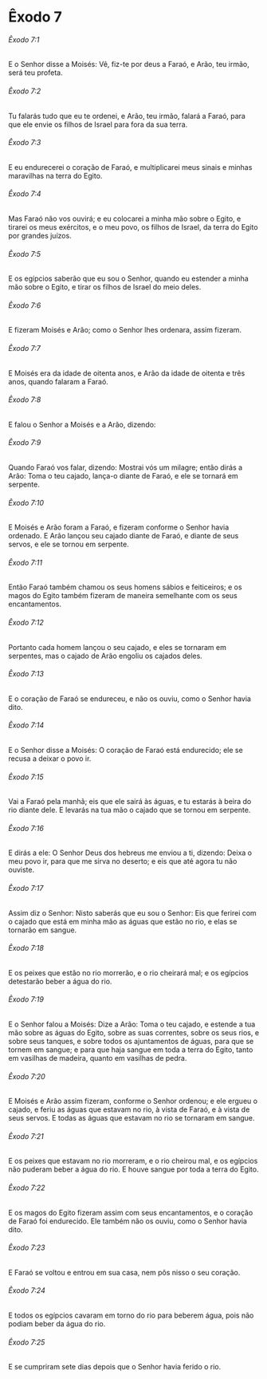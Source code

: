 # Êxodo 7

###### Êxodo 7:1

E o Senhor disse a Moisés: Vê, fiz-te por deus a Faraó, e Arão, teu irmão, será teu profeta.

###### Êxodo 7:2

Tu falarás tudo que eu te ordenei, e Arão, teu irmão, falará a Faraó, para que ele envie os filhos de Israel para fora da sua terra.

###### Êxodo 7:3

E eu endurecerei o coração de Faraó, e multiplicarei meus sinais e minhas maravilhas na terra do Egito.

###### Êxodo 7:4

Mas Faraó não vos ouvirá; e eu colocarei a minha mão sobre o Egito, e tirarei os meus exércitos, e o meu povo, os filhos de Israel, da terra do Egito por grandes juízos.

###### Êxodo 7:5

E os egípcios saberão que eu sou o Senhor, quando eu estender a minha mão sobre o Egito, e tirar os filhos de Israel do meio deles.

###### Êxodo 7:6

E fizeram Moisés e Arão; como o Senhor lhes ordenara, assim fizeram.

###### Êxodo 7:7

E Moisés era da idade de oitenta anos, e Arão da idade de oitenta e três anos, quando falaram a Faraó.

###### Êxodo 7:8

E falou o Senhor a Moisés e a Arão, dizendo:

###### Êxodo 7:9

Quando Faraó vos falar, dizendo: Mostrai vós um milagre; então dirás a Arão: Toma o teu cajado, lança-o diante de Faraó, e ele se tornará em serpente.

###### Êxodo 7:10

E Moisés e Arão foram a Faraó, e fizeram conforme o Senhor havia ordenado. E Arão lançou seu cajado diante de Faraó, e diante de seus servos, e ele se tornou em serpente.

###### Êxodo 7:11

Então Faraó também chamou os seus homens sábios e feiticeiros; e os magos do Egito também fizeram de maneira semelhante com os seus encantamentos.

###### Êxodo 7:12

Portanto cada homem lançou o seu cajado, e eles se tornaram em serpentes, mas o cajado de Arão engoliu os cajados deles.

###### Êxodo 7:13

E o coração de Faraó se endureceu, e não os ouviu, como o Senhor havia dito.

###### Êxodo 7:14

E o Senhor disse a Moisés: O coração de Faraó está endurecido; ele se recusa a deixar o povo ir.

###### Êxodo 7:15

Vai a Faraó pela manhã; eis que ele sairá às águas, e tu estarás à beira do rio diante dele. E levarás na tua mão o cajado que se tornou em serpente.

###### Êxodo 7:16

E dirás a ele: O Senhor Deus dos hebreus me enviou a ti, dizendo: Deixa o meu povo ir, para que me sirva no deserto; e eis que até agora tu não ouviste.

###### Êxodo 7:17

Assim diz o Senhor: Nisto saberás que eu sou o Senhor: Eis que ferirei com o cajado que está em minha mão as águas que estão no rio, e elas se tornarão em sangue.

###### Êxodo 7:18

E os peixes que estão no rio morrerão, e o rio cheirará mal; e os egípcios detestarão beber a água do rio.

###### Êxodo 7:19

E o Senhor falou a Moisés: Dize a Arão: Toma o teu cajado, e estende a tua mão sobre as águas do Egito, sobre as suas correntes, sobre os seus rios, e sobre seus tanques, e sobre todos os ajuntamentos de águas, para que se tornem em sangue; e para que haja sangue em toda a terra do Egito, tanto em vasilhas de madeira, quanto em vasilhas de pedra.

###### Êxodo 7:20

E Moisés e Arão assim fizeram, conforme o Senhor ordenou; e ele ergueu o cajado, e feriu as águas que estavam no rio, à vista de Faraó, e à vista de seus servos. E todas as águas que estavam no rio se tornaram em sangue.

###### Êxodo 7:21

E os peixes que estavam no rio morreram, e o rio cheirou mal, e os egípcios não puderam beber a água do rio. E houve sangue por toda a terra do Egito.

###### Êxodo 7:22

E os magos do Egito fizeram assim com seus encantamentos, e o coração de Faraó foi endurecido. Ele também não os ouviu, como o Senhor havia dito.

###### Êxodo 7:23

E Faraó se voltou e entrou em sua casa, nem pôs nisso o seu coração.

###### Êxodo 7:24

E todos os egípcios cavaram em torno do rio para beberem água, pois não podiam beber da água do rio.

###### Êxodo 7:25

E se cumpriram sete dias depois que o Senhor havia ferido o rio.

